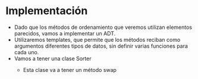 # Implementación

- Dado que los métodos de ordenamiento que veremos utilizan elementos parecidos, vamos a implementar un ADT. 
- Utilizaremos templates, que permite que los métodos reciban como argumentos diferentes tipos de datos, sin definir varias funciones para cada uno. 
- Vamos a tener una clase Sorter <T>
  - Esta clase va a tener un método swap